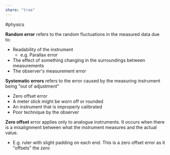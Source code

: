 ```yaml
---
share: "true"
---
```

#physics 

**Random error** refers to the random fluctuations in the measured data due to:
- Readability of the instrument
	- e.g. Parallax error
- The effect of something changing in the surroundings between measurements
- The observer's measurement error

**Systematic errors** refers to the error caused by the measuring instrument being "out of adjustment"
- Zero offset error
- A meter stick might be worn off or rounded
- An instrument that is improperly calibrated
- Poor technique by the observer

**Zero offset** error applies only to analogue instruments. It occurs when there is a misalignment between what the instrument measures and the actual value. 
- E.g. ruler with slight padding on each end. This is a zero offset error as it "offsets" the zero